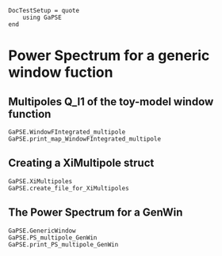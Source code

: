```@meta
DocTestSetup = quote
    using GaPSE
end
```

# Power Spectrum for a generic window fuction


## Multipoles Q_l1 of the toy-model window function

```@docs
GaPSE.WindowFIntegrated_multipole
GaPSE.print_map_WindowFIntegrated_multipole
```

## Creating a XiMultipole struct

```@docs
GaPSE.XiMultipoles
GaPSE.create_file_for_XiMultipoles
```

## The Power Spectrum for a GenWin

```@docs
GaPSE.GenericWindow
GaPSE.PS_multipole_GenWin
GaPSE.print_PS_multipole_GenWin
```
